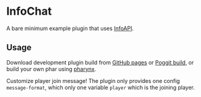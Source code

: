 # InfoChat

A bare minimum example plugin that uses [InfoAPI](https://github.com/SOF3/InfoAPI).

## Usage

Download development plugin build from
[GitHub pages](https://sof3.github.io/InfoChat/InfoChat.phar)
or [Poggit build](https://poggit.pmmp.io/ci/SOF3/InfoChat),
or build your own phar using [pharynx](https://github.com/SOF3/pharynx).

Customize player join message!
The plugin only provides one config `message-format`,
which only one variable `player` which is the joining player.
